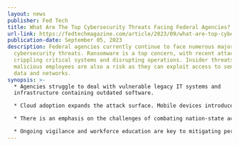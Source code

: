 ```yaml
---
layout: news
publisher: Fed Tech
title: What Are The Top Cybersecurity Threats Facing Federal Agencies?
url-link: https://fedtechmagazine.com/article/2023/09/what-are-top-cybersecurity-threats-facing-federal-agencies
publication-date: September 05, 2023
description: Federal agencies currently continue to face numerous major
  cybersecurity threats. Ransomware is a top concern, with recent attacks
  crippling critical systems and disrupting operations. Insider threats from
  malicious employees are also a risk as they can exploit access to sensitive
  data and networks.
synopsis: >-
  * Agencies struggle to deal with vulnerable legacy IT systems and
  infrastructure containing outdated software.

  * Cloud adoption expands the attack surface. Mobile devices introduce new entry points for cybercriminals.

  * There is an emphasis on the challenges of combating nation-state actors and cyber espionage. This includes the importance of cyber hygiene, network segmentation, multi-factor authentication, modernization efforts, and skilled cybersecurity staff in helping agencies improve defenses.

  * Ongoing vigilance and workforce education are key to mitigating persistent cyber threats.
---
```

